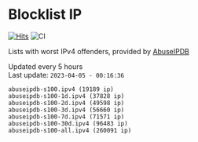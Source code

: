 # Blocklist IP

[![Hits](https://hits.seeyoufarm.com/api/count/incr/badge.svg?url=https%3A%2F%2Fgithub.com%2Fborestad%2Fblocklist-ip%2F&count_bg=%2379C83D&title_bg=%23555555&icon=&icon_color=%23E7E7E7&title=hits&edge_flat=false)](https://hits.seeyoufarm.com)  ![CI](https://img.shields.io/github/workflow/status/borestad/blocklist-ip/CI?style=flat-square)

Lists with worst IPv4 offenders, provided by [AbuseIPDB](https://www.abuseipdb.com/)

<!-- FOOTER-PLACEHOLDER -->
Updated every 5 hours<br>
Last update: `2023-04-05 - 00:16:36`
```
abuseipdb-s100.ipv4 (19189 ip)
abuseipdb-s100-1d.ipv4 (37828 ip)
abuseipdb-s100-2d.ipv4 (49598 ip)
abuseipdb-s100-3d.ipv4 (56660 ip)
abuseipdb-s100-7d.ipv4 (71571 ip)
abuseipdb-s100-30d.ipv4 (96483 ip)
abuseipdb-s100-all.ipv4 (260091 ip)
```
